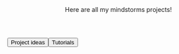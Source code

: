 <html style="font-family:monospace; font-weight:700;">
<header height="400px">
<head>
<nav height="400px">
<style>.pagebtn {
.head {
</style>
</head>
</nav>
<p1>Here are all my mindstorms projects!</p1>
</header>

<button onclick = "if (page = 1)let page = 1">Project ideas</button><button onclick="if (page = 1) let page = 3">Tutorials</button>
</nav>
</html>

